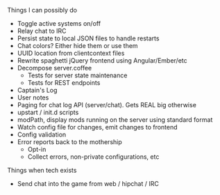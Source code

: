 Things I can possibly do

* Toggle active systems on/off
* Relay chat to IRC
* Persist state to local JSON files to handle restarts
* Chat colors?  Either hide them or use them
* UUID location from clientcontext files
* Rewrite spaghetti jQuery frontend using Angular/Ember/etc
* Decompose server.coffee
    * Tests for server state maintenance
    * Tests for REST endpoints
* Captain's Log
* User notes
* Paging for chat log API (server/chat).  Gets REAL big otherwise
* upstart / init.d scripts
* modPath, display mods running on the server using standard format
* Watch config file for changes, emit changes to frontend
* Config validation
* Error reports back to the mothership
  * Opt-in
  * Collect errors, non-private configurations, etc

Things when tech exists

* Send chat into the game from web / hipchat / IRC
